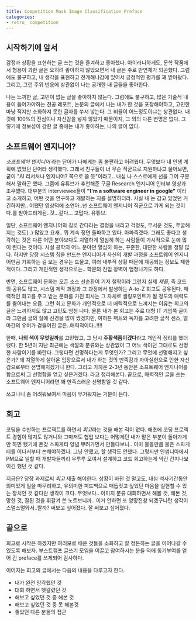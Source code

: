 ```yaml
---
title: Competition Mask Image Classification Preface
categories:
- retro_ competition
---
```


## 시작하기에 앞서
감정과 상황을 표현하는 글 쓰는 것을 즐겨하고 좋아했다. 아이러니하게도, 문학 작품에서 형용이 과한 글은 
오히려 좋아하지 않았으면서 내 글은 주로 만연체가 되곤했다.
그럼에도 불구하고, 내 생각을 표현하고 전개해나감에 있어서 긍정적인 평가를 꽤 받아왔다. 
그리고, 그런 주위 반응에 상관없이 나는 공개한 내 글들을 좋아한다. 

나는 느끼한 글, 고민이 없는 글을 좋아하지 않는다. 그럼에도 불구하고, 많은 기술적 내용이 들어가야하는 전공 레포트, 논문의 글에서
나는 내가 한 것을 포장해야하고, 고민한 마냥 적지만 소화하지 못한 글자를 쑤셔 넣는다. 그 비율이 어느정도이냐는 상관없다.
내 것에 100%의 진심이나 자신감을 넣지 않았기 때문이지, 그 외의 다른 변명은 없다.
그렇기에 정보성이 강한 글 중에는 내가 좋아하는, 나의 글이 없다.

## 소프트웨어 엔지니어?

*소프트웨어 엔지니어* 라는 단어가 나에게는 좀 불편하고 어려웠다. 무엇보다 내 인생 계획에 없었던 단어라 생각했다.
그래서 친구들이 너 무슨 직군으로 지원하냐고 물어보면, 굳이 "AI 리서처나 엔지니어? 쪽으로 쓸 듯"이라고.. 
내심 나 스스로에게 선을 그어 구분해서 말하곤 했다. 그쯤에 유튜브가 추천해준 구글 Research 엔지니어 인터뷰 영상과 조우했다. 
대부분의 interviewee들이 **"I'm a software engineer in google"** 이라고 소개하고, 어떤 것을 연구하고 개발하는 지를 설명하더라.
사실 내 눈 감고 있었던 거긴하지만.. 어쨌던 영상덕에 소연아..넌 소프트웨어 엔지니어 직군으로 가게 되는 것이다.를 받아드리게된..것...같다... 고맙다. 유튜브.

일단, 소프트웨어 엔지니어의 길로 간다라는 결정을 내리고 걱정도, 무서운 것도, 쭈굴해지는 것도(..) 많았고
요새.. 뭐 계속 정면 돌파하고 있다. 아파죽겠다. 그래도 좋다고 생각하는 것은 다른 어떤 분야보다도 치열하게 열심히 하는 사람들이
가시적으로 눈에 많이 띈다는 것이다. 사실 공학의 어느 분야던 열심히 하는, 꾸준한, 대단한 사람들 정말 많다. 
하지만 당장 시스템 칩을 만드는 엔지니어가 자신의 개발 과정을 소프트웨어 엔지니어만큼 기록하는 걸 보는 경우는 드물고,
여러 내부적 상황 때문에 제공되는 정보도 제한적이다. 그리고 개인적인 생각으로는.. 학문의 진입 장벽이 엄청나기도 하다.

반면, 소프트웨어 문화는 오픈 소스 선순환이 기저 철학이라 그런지 실제 *제품*, 즉 코드의 공유도 많고,
시스템 제작 과정과 그 과정에서 발생하는 A-to-Z 회고도 공유된다. 매력적인 회고를
주고 받는 문화를 가진 회사는 그 자체로 셀링포인트가 될 정도의 매력도를 뿜어내는 요즘.
그런 회고 문화가 개인적으로 더 매력적으로 느껴지는 이유는 회고의 글은 느끼하지도 않고 고민도 엄청 나다.
물론 내가 본 회고는 주로 대형 IT 기업쪽 글이라 그만큼 글의 질에 신경을 많이 썼겠지만, 
여하튼 팩트와 독자를 고려한 글적 센스, 얼마간의 유머가 곁들어진 글은..매력적이다..!!!!  

한때, **나의 색이 무엇일까**를 고민했고, 그 당시 **주황색쯤이겠다**라고 개인적 정리를 했더랬다. 
한 5년이 지난 최근에는 색깔의 분류와는 상관없이 그 어느 색이던 그대로도 선명한 사람이기를 바란다.
그렇다면 선명하다는게 무엇인가? 그리고 무엇에 선명해지고 싶은가? 
꽤 치열하게 살아온 입장으로서 내가 하는 것의 만족감과 자아실현으로 인한 자신감으로부터 선명해지겠거니 한다. 
그리고 가까운 2-3년 동안은 소프트웨어 엔지니어를 함으로써 그 선명함을 얻고 싶은거겠다. 라고 정리해본다.
끝으로, 매력적인 글을 쓰는 소프트웨어 엔지니어라면 꽤 만족스러운 선명함일 것 같다.

쓰고나니 좀 어려워보여서 마음이 무거워지는 기분이 든다.

## 회고

코딩을 수반하는 프로젝트를 하면서 *회고*라는 것을 해본 적이 없다. 애초에 코딩 프로젝트 경험이 많지도 않거니와 
그마저도 협업 보다는 어떻게던 내가 맡은 부분이 돌아가게만 하면 됐기에 온갖 스파게티 양념 뿌려가면서 만들다보니.. 
이미 불을만큼 불은 스파게티를 어디서부터 논해야하겠나. 그냥 안했고, 할 생각도 안했다. 그렇지만 인썸니아에서 PM으로 일할 때
개발자들끼리 우루루 모여서 설계하고 코드 회고하는게 약간 간지나보이긴 했던 것 같다.

지금은? 당장 과제로써 *회고* 제출 해야한다. 상황이 바뀐 것 말고도, 내심 석사기간동안 의미있게
일을 마무리하고, 유의미한 피드백으로 매듭짓고 싶었던 마음을 실현할 수 있는 장치인 것 같다란 생각이 크다.
무엇보다.. 이미지 분류 대회하면서 해볼 것, 해본 것, 망한 것, 잘된 것을 휘갈겨 쓴 노트보니까.. 
이거 안하면 또 엉망진창 되겠구나란 생각이 스멀스멀와서..랄까? 써보고 싶어졌다. 잘 써보고 싶어졌다.

## 끝으로 

회고로 시작은 하겠지만 여러모로 배운 것들을 소화하고 잘 정돈하는 글을 이어나갈 수 있도록 해보자.
부스트캠프 글쓰기 모임을 이끌고 참여하시는 분들 덕에 동기부여를 얻어 긴 preface를 쓰게되어 감사하다.

이어지는 회고의 글에서는 다음의 내용을 다루고자 한다.
* 내가 완전 망각했던 것
* 대회 하면서 헷갈렸던 것
* 해보고 싶었던 것 중 해본 것
* 해보고 싶었던 것 중 못 해본것
* 좋았던 다른 분들의 접근
